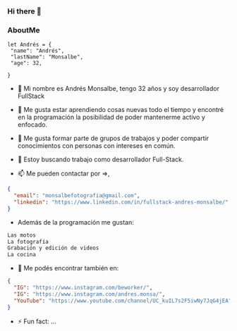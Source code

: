 ### Hi there 👋
### AboutMe
```
let Andrés = {
 "name": "Andrés",
 "lastName": "Monsalbe",
 "age": 32,

}
```

- 🔭 Mi nombre es Andrés Monsalbe, tengo 32 años y soy desarrollador FullStack
- 🌱 Me gusta estar aprendiendo cosas nuevas todo el tiempo y encontré en la programación la posibilidad de poder mantenerme activo y enfocado.
- 👯 Me gusta formar parte de grupos de trabajos y poder compartir conocimientos con personas con intereses en común.
- 🤔 Estoy buscando trabajo como desarrollador Full-Stack. 


- 📫 Me pueden contactar por =>, 
```JSON
{
  "email": "monsalbefotografia@gmail.com",
  "linkedin": "https://www.linkedin.com/in/fullstack-andres-monsalbe/",
}
```

- Además de la programación me gustan:
 ```javascript
Las motos
La fotografía
Grabación y edición de videos
La cocina
```

- 💬 Me podés encontrar también en: 
```JSON
{
  "IG": "https://www.instagram.com/beworker/",
  "IG": "https://www.instagram.com/andres.monsa/",
  "YouTube": "https://www.youtube.com/channel/UC_kuIL7s2F5iwNy7JqG4jEA",
}
```

- ⚡ Fun fact: ...

